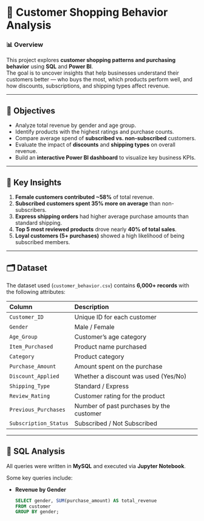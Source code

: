 # 🛒 Customer Shopping Behavior Analysis

### 📊 Overview
This project explores **customer shopping patterns and purchasing behavior** using **SQL** and **Power BI**.  
The goal is to uncover insights that help businesses understand their customers better — who buys the most, which products perform well, and how discounts, subscriptions, and shipping types affect revenue.

---

## 🎯 Objectives
- Analyze total revenue by gender and age group.  
- Identify products with the highest ratings and purchase counts.  
- Compare average spend of **subscribed vs. non-subscribed** customers.  
- Evaluate the impact of **discounts** and **shipping types** on overall revenue.  
- Build an **interactive Power BI dashboard** to visualize key business KPIs.

---

## 🧠 Key Insights
1. **Female customers contributed ~58%** of total revenue.  
2. **Subscribed customers spent 35% more on average** than non-subscribers.  
3. **Express shipping orders** had higher average purchase amounts than standard shipping.  
4. **Top 5 most reviewed products** drove nearly **40% of total sales**.  
5. **Loyal customers (5+ purchases)** showed a high likelihood of being subscribed members.

---

## 🗂️ Dataset
The dataset used (`customer_behavior.csv`) contains **6,000+ records** with the following attributes:

| Column | Description |
|:--------|:-------------|
| `Customer_ID` | Unique ID for each customer |
| `Gender` | Male / Female |
| `Age_Group` | Customer’s age category |
| `Item_Purchased` | Product name purchased |
| `Category` | Product category |
| `Purchase_Amount` | Amount spent on the purchase |
| `Discount_Applied` | Whether a discount was used (Yes/No) |
| `Shipping_Type` | Standard / Express |
| `Review_Rating` | Customer rating for the product |
| `Previous_Purchases` | Number of past purchases by the customer |
| `Subscription_Status` | Subscribed / Not Subscribed |

---

## 🧮 SQL Analysis
All queries were written in **MySQL** and executed via **Jupyter Notebook**.

Some key queries include:
- **Revenue by Gender**
  ```sql
  SELECT gender, SUM(purchase_amount) AS total_revenue
  FROM customer
  GROUP BY gender;

